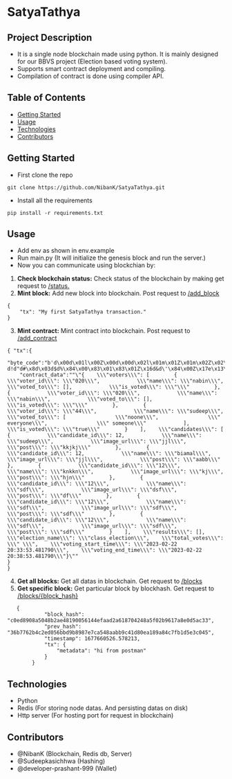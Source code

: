 # SatyaTathya

## Project Description

- It is a single node blockchain made using python. It is mainly designed for our BBVS project (Election based voting system).
- Supports smart contract deployment and compiling.
- Compilation of contract is done using compiler API.
## Table of Contents

- [Getting Started](#getting-started)
- [Usage](#usage)
- [Technologies](#technologies)
- [Contributors](#contributors)

## Getting Started

- First clone the repo
```commandline
git clone https://github.com/NibanK/SatyaTathya.git
```
- Install all the requirements
```commandline
pip install -r requirements.txt
```

## Usage
- Add env as shown in env.example
- Run main.py (It will initialize the genesis block and run the server.)
- Now you can communicate using blockchian by:<br/>
1. **Check blockchain status:** Check status of the blockchain by making get request to <u>/status.</u>
2. **Mint block:** Add new block into blockchain. Post request to <u>/add_block</u>
```commandline
{
    "tx": "My first SatyaTathya transaction."
}
```
3. **Mint contract:** Mint contract into blockchain. Post request to <u>/add_contract</u>
```commandline
{ "tx":{
    "byte_code":"b'd\x00d\x01l\x00Z\x00d\x00d\x02l\x01m\x01Z\x01m\x02Z\x02\x01\x00d\x00d\x01l\x03Z\x03d\x00d\x01l\x04Z\x04d\x03d\x04\x84\x00Z\x05d9d\x06d\x07\x84\x01Z\x06d\x08d\t\x84\x00Z\x07d\nd\x0b\x84\x00Z\x08d\x0cd\r\x84\x00Z\td\x0ed\x0f\x84\x00Z\nd\x10d\x11\x84\x00Z\x0bd\x12d\x13\x84\x00Z\x0cd\x14d\x15\x84\x00Z\rd\x16d\x17\x84\x00Z\x0ed\x18d\x19\x84\x00Z\x0fd\x1ad\x1b\x84\x00Z\x10d\x1cd\x1d\x84\x00Z\x11e\x00\xa0\x12\xa1\x00d\x1ed\x1f\x84\x00\x83\x01Z\x13e\x13\xa0\x14\xa1\x00e\x00j\x15d d!d"d#\x8d\x03d$d%\x84\x00\x83\x01\x83\x01Z\x16d&d\'\x84\x00Z\x17e\x13\xa0\x14\xa1\x00d(d)\x84\x00\x83\x01Z\x18e\x13\xa0\x14\xa1\x00d*d+\x84\x00\x83\x01Z\x19e\x13\xa0\x14\xa1\x00d",
    "contract_data":""\"{    \\\"voters\\\": [        {            \\\"voter_id\\\": \\\"020\\\",            \\\"name\\\": \\\"nabin\\\",            \\\"voted_to\\\": [],            \\\"is_voted\\\": \\\"\\\"        },        {            \\\"voter_id\\\": \\\"020\\\",            \\\"name\\\": \\\"nabin\\\",            \\\"voted_to\\\": [],            \\\"is_voted\\\": \\\"\\\"        },        {            \\\"voter_id\\\": \\\"44\\\",            \\\"name\\\": \\\"sudeep\\\",            \\\"voted_to\\\": [                \\\"noone\\\",                \\\" everyone\\\",                \\\" someone\\\"            ],            \\\"is_voted\\\": \\\"true\\\"        }    ],    \\\"candidates\\\": [        {            \\\"candidate_id\\\": 12,            \\\"name\\\": \\\"sudeep\\\",            \\\"image_url\\\": \\\"jjl\\\",            \\\"post\\\": \\\"kkjkj\\\"        },        {            \\\"candidate_id\\\": 12,            \\\"name\\\": \\\"biamal\\\",            \\\"image_url\\\": \\\"jjl\\\",            \\\"post\\\": \\\"aabb\\\"        },        {            \\\"candidate_id\\\": \\\"12\\\",            \\\"name\\\": \\\"knkkn\\\",            \\\"image_url\\\": \\\"kj\\\",            \\\"post\\\": \\\"hjn\\\"        },        {            \\\"candidate_id\\\": \\\"12\\\",            \\\"name\\\": \\\"sdf\\\",            \\\"image_url\\\": \\\"dsf\\\",            \\\"post\\\": \\\"df\\\"        },        {            \\\"candidate_id\\\": \\\"12\\\",            \\\"name\\\": \\\"sdf\\\",            \\\"image_url\\\": \\\"sdf\\\",            \\\"post\\\": \\\"sdf\\\"        },        {            \\\"candidate_id\\\": \\\"12\\\",            \\\"name\\\": \\\"sdf\\\",            \\\"image_url\\\": \\\"sdf\\\",            \\\"post\\\": \\\"sdf\\\"        }    ],    \\\"results\\\": [],    \\\"election_name\\\": \\\"class_election\\\",    \\\"total_votes\\\": \\\" \\\",    \\\"voting_start_time\\\": \\\"2023-02-22 20:33:53.481790\\\",    \\\"voting_end_time\\\": \\\"2023-02-22 20:38:53.481790\\\"}\""
}
}
```
4. **Get all blocks:** Get all datas in blockchain. Get request to <u>/blocks</u>
5. **Get specific block:** Get particular block by blockhash. Get request to <u>/blocks/{block_hash}</u>
```commandline
   {
            "block_hash": "c0ed8908a5048b2ae48190056144efaad2a618704248a5f02b9617a8e0d5ac33",
            "prev_hash": "36b7762b4c2ed056bbd9b8987e7ca548aabb9c41d80ea189a84c7fb1d5e3c045",
            "timestamp": 1677660526.578213,
            "tx": {
                "metadata": "hi from postman"
            }
        }
```
## Technologies

- Python
- Redis (For storing node datas. And persisting datas on disk)
- Http server (For hosting port for request in blockchain)

## Contributors

- @NibanK (Blockchain, Redis db, Server)
- @Sudeepkasichhwa (Hashing)
- @developer-prashant-999 (Wallet)



